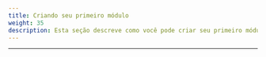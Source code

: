 ```yaml
---
title: Criando seu primeiro módulo
weight: 35
description: Esta seção descreve como você pode criar seu primeiro módulo no Charles.
---
```


---
